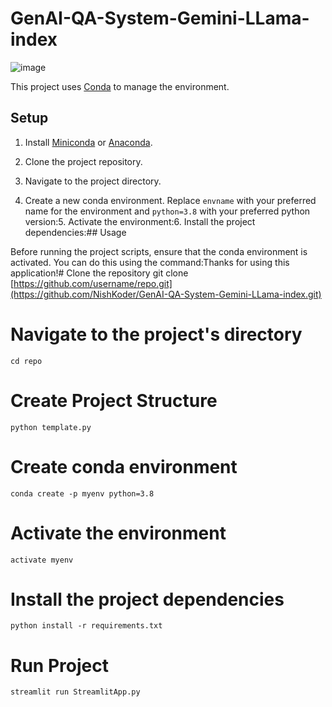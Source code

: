 ﻿# GenAI-QA-System-Gemini-LLama-index


![image](https://github.com/NishKoder/GenAI-QA-System-Gemini-LLama-index/assets/10771264/a8765511-65bc-48d9-ab7e-cb148852044f)

This project uses [Conda](https://docs.conda.io/en/latest/) to manage the environment.

## Setup

1. Install [Miniconda](https://docs.conda.io/en/latest/miniconda.html) or [Anaconda](https://www.anaconda.com/products/distribution).

2. Clone the project repository.

3. Navigate to the project directory.

4. Create a new conda environment. Replace `envname` with your preferred name for the environment and `python=3.8` with your preferred python version:5. Activate the environment:6. Install the project dependencies:## Usage

Before running the project scripts, ensure that the conda environment is activated. You can do this using the command:Thanks for using this application!# Clone the repository
git clone [https://github.com/username/repo.git](https://github.com/NishKoder/GenAI-QA-System-Gemini-LLama-index.git)
# Navigate to the project's directory
`cd repo`

# Create Project Structure
`python template.py`
# Create conda environment
`conda create -p myenv python=3.8`
# Activate the environment
`activate myenv`
# Install the project dependencies
`python install -r requirements.txt`

# Run Project
`streamlit run StreamlitApp.py`
